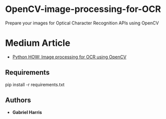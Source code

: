 # OpenCV-image-processing-for-OCR
Prepare your images for Optical Character Recognition APIs using OpenCV

# Medium Article
* [Python HOW: Image processing for OCR using OpenCV](https://medium.com/analytics-vidhya/python-how-image-processing-for-ocr-using-opencv-966acfae07a6)

## Requirements
pip install -r requirements.txt

## Authors
* **Gabriel Harris**
